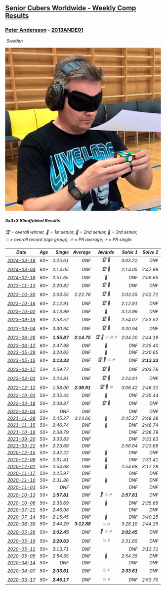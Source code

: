 <style>table {white-space: nowrap;}</style>
<link rel="stylesheet" type="text/css" href="/scw-comp/css/flags.css" />

## [Senior Cubers Worldwide - Weekly Comp Results](/scw-comp/results/)
### [Peter Andersson](README.md) - [2013ANDE01](https://www.worldcubeassociation.org/persons/2013ANDE01?event=333bf)

<i class="flag flag-SE" />&nbsp;Sweden

![Peter Andersson](1485629308.png)

#### 3x3x3 Blindfolded Results

<span style="white-space: nowrap;">🏆 = overall winner</span>, <span style="white-space: nowrap;">🥇 = 1st senior</span>, <span style="white-space: nowrap;">🥈 = 2nd senior</span>, <span style="white-space: nowrap;">🥉 = 3rd senior</span>, <span style="white-space: nowrap;">💥 = overall record (age group)</span>, <span style="white-space: nowrap;">🔥 = PR average</span>, <span style="white-space: nowrap;">⚡ = PR single</span>.

| Date | Age | Single | Average | Awards | Solve 1 | Solve 2 | Solve 3 | Video |
| :--: | :--: | --: | --: | :--: | --: | --: | --: | :-- |
| [2024-03-18](../../results/2024-03-18/333bf.md) | 60+ | 2:25.61 | DNF | 🏆 🥇 | 3:03.22 | DNF | 2:25.61 | [Desktop](https://www.facebook.com/events/1325086664835212/permalink/1326312514712627) / [Mobile](https://m.facebook.com/events/1325086664835212?view=permalink&id=1326312514712627) |
| [2024-03-04](../../results/2024-03-04/333bf.md) | 60+ | 2:14.05 | DNF | 🏆 🥇 | 2:14.05 | 2:47.88 | DNF | [Desktop](https://www.facebook.com/events/7047318028712556/permalink/7099654536812238) / [Mobile](https://m.facebook.com/events/7047318028712556?view=permalink&id=7099654536812238) |
| [2024-02-19](../../results/2024-02-19/333bf.md) | 60+ | 2:51.65 | DNF | 🥈 | DNF | 2:59.65 | 2:51.65 | [Desktop](https://www.facebook.com/events/737259708472058/permalink/739614288236600) / [Mobile](https://m.facebook.com/events/737259708472058?view=permalink&id=739614288236600) |
| [2023-11-13](../../results/2023-11-13/333bf.md) | 60+ | 2:20.82 | DNF | 🏆 🥇 | DNF | DNF | 2:20.82 | [Desktop](https://www.facebook.com/events/359802903179092/permalink/361650189661030) / [Mobile](https://m.facebook.com/events/359802903179092?view=permalink&id=361650189661030) |
| [2023-10-30](../../results/2023-10-30/333bf.md) | 60+ | 2:03.55 | 2:22.76 | 🏆 🥇 | 2:03.55 | 2:52.71 | 2:12.01 | [Desktop](https://www.facebook.com/events/1030519728373871/permalink/1033406374751873) / [Mobile](https://m.facebook.com/events/1030519728373871?view=permalink&id=1033406374751873) |
| [2023-10-16](../../results/2023-10-16/333bf.md) | 60+ | 2:12.91 | DNF | 🏆 🥇 | 2:12.91 | DNF | 2:52.84 | [Desktop](https://www.facebook.com/events/637374055147584/permalink/638199278398395) / [Mobile](https://m.facebook.com/events/637374055147584?view=permalink&id=638199278398395) |
| [2023-10-02](../../results/2023-10-02/333bf.md) | 60+ | 3:13.99 | DNF | 🥈 | 3:13.99 | DNF | DNF | [Desktop](https://www.facebook.com/events/838872687904576/permalink/844121424046369) / [Mobile](https://m.facebook.com/events/838872687904576?view=permalink&id=844121424046369) |
| [2023-09-18](../../results/2023-09-18/333bf.md) | 60+ | 2:53.52 | DNF | 🏆 🥇 | 2:54.07 | 2:53.52 | DNF | [Desktop](https://www.facebook.com/events/268121109391896/permalink/275777855292888) / [Mobile](https://m.facebook.com/events/268121109391896?view=permalink&id=275777855292888) |
| [2023-09-04](../../results/2023-09-04/333bf.md) | 60+ | 3:30.94 | DNF | 🏆 🥇 | 3:30.94 | DNF | DNF | [Desktop](https://www.facebook.com/events/629375342596936/permalink/632781182256352) / [Mobile](https://m.facebook.com/events/629375342596936?view=permalink&id=632781182256352) |
| [2023-06-26](../../results/2023-06-26/333bf.md) | 60+ | **1:55.87** | **2:14.75** | 🏆 🥇 💥 🔥 ⚡ | 2:04.20 | 2:44.19 | **1:55.87** | [Desktop](https://www.facebook.com/events/1347875969094200/permalink/1350116248870172) / [Mobile](https://m.facebook.com/events/1347875969094200?view=permalink&id=1350116248870172) |
| [2023-06-12](../../results/2023-06-12/333bf.md) | 60+ | 2:47.98 | DNF | 🥇 | DNF | 3:25.40 | 2:47.98 | [Desktop](https://www.facebook.com/events/1215614055818994/permalink/1217513038962429) / [Mobile](https://m.facebook.com/events/1215614055818994?view=permalink&id=1217513038962429) |
| [2023-05-29](../../results/2023-05-29/333bf.md) | 60+ | 3:20.65 | DNF | 🥈 | DNF | 3:20.65 | DNF | [Desktop](https://www.facebook.com/events/1006326390733395/permalink/1008327693866598) / [Mobile](https://m.facebook.com/events/1006326390733395?view=permalink&id=1008327693866598) |
| [2023-05-15](../../results/2023-05-15/333bf.md) | 60+ | **2:13.33** | DNF | 🏆 🥇 💥 ⚡ | DNF | **2:13.33** | 2:40.38 | [Desktop](https://www.facebook.com/events/179341611736618/permalink/182220211448758) / [Mobile](https://m.facebook.com/events/179341611736618?view=permalink&id=182220211448758) |
| [2023-04-17](../../results/2023-04-17/333bf.md) | 50+ | 2:59.77 | DNF | 🏆 🥇 | DNF | 3:03.76 | 2:59.77 | [Desktop](https://www.facebook.com/events/2430055143829888/permalink/2433144606854275) / [Mobile](https://m.facebook.com/events/2430055143829888?view=permalink&id=2433144606854275) |
| [2023-04-03](../../results/2023-04-03/333bf.md) | 50+ | 2:24.81 | DNF | 🏆 🥇 | 2:24.81 | DNF | DNF | [Desktop](https://www.facebook.com/events/6012958745461099/permalink/6049264905163816) / [Mobile](https://m.facebook.com/events/6012958745461099?view=permalink&id=6049264905163816) |
| [2022-12-12](../../results/2022-12-12/333bf.md) | 50+ | 1:58.00 | **2:36.91** | 🏆 🥇 🔥 | 3:06.42 | 2:46.31 | 1:58.00 | [Desktop](https://www.facebook.com/events/872606603911817/permalink/875026150336529) / [Mobile](https://m.facebook.com/events/872606603911817?view=permalink&id=875026150336529) |
| [2022-10-03](../../results/2022-10-03/333bf.md) | 50+ | 2:35.44 | DNF | 🥈 | DNF | 2:35.44 | DNF | [Desktop](https://www.facebook.com/events/470841368325055/permalink/478268987582293) / [Mobile](https://m.facebook.com/events/470841368325055?view=permalink&id=478268987582293) |
| [2022-04-18](../../results/2022-04-18/333bf.md) | 50+ | 2:38.87 | DNF | 🏆 🥇 | DNF | DNF | 2:38.87 | [Desktop](https://www.facebook.com/events/564968054789422/permalink/565916048027956) / [Mobile](https://m.facebook.com/events/564968054789422?view=permalink&id=565916048027956) |
| [2022-04-04](../../results/2022-04-04/333bf.md) | 50+ | DNF | DNF |  | DNF | DNF | DNF | [Desktop](https://www.facebook.com/events/511415497292445/permalink/517225593378102) / [Mobile](https://m.facebook.com/events/511415497292445?view=permalink&id=517225593378102) |
| [2021-11-29](../../results/2021-11-29/333bf.md) | 50+ | 2:45.27 | 3:14.66 | 🥈 | 2:45.27 | 3:48.38 | 3:10.34 | [Desktop](https://www.facebook.com/events/413306813768770/permalink/418128443286607) / [Mobile](https://m.facebook.com/events/413306813768770?view=permalink&id=418128443286607) |
| [2021-11-15](../../results/2021-11-15/333bf.md) | 50+ | 2:46.74 | DNF | 🥉 | DNF | 2:46.74 | DNF | [Desktop](https://www.facebook.com/events/686381828925322/permalink/689588665271305) / [Mobile](https://m.facebook.com/events/686381828925322?view=permalink&id=689588665271305) |
| [2021-10-18](../../results/2021-10-18/333bf.md) | 50+ | 2:38.79 | DNF |  | DNF | 2:38.79 | DNF | [Desktop](https://www.facebook.com/events/307788960729409/permalink/311423070365998) / [Mobile](https://m.facebook.com/events/307788960729409?view=permalink&id=311423070365998) |
| [2021-09-20](../../results/2021-09-20/333bf.md) | 50+ | 3:33.83 | DNF |  | DNF | 3:33.83 | DNF | [Desktop](https://www.facebook.com/events/161657459452919/permalink/168977478720917) / [Mobile](https://m.facebook.com/events/161657459452919?view=permalink&id=168977478720917) |
| [2021-03-22](../../results/2021-03-22/333bf.md) | 50+ | 2:23.69 | DNF |  | 2:56.64 | 2:23.69 | DNF | [Desktop](https://www.facebook.com/events/351132469547749/permalink/351452462849083) / [Mobile](https://m.facebook.com/events/351132469547749?view=permalink&id=351452462849083) |
| [2020-12-15](../../results/2020-12-15/333bf.md) | 50+ | 2:42.22 | DNF | 🥉 | DNF | DNF | 2:42.22 | [Desktop](https://www.facebook.com/events/732335260998911/permalink/735808980651539) / [Mobile](https://m.facebook.com/events/732335260998911?view=permalink&id=735808980651539) |
| [2020-12-08](../../results/2020-12-08/333bf.md) | 50+ | 2:31.41 | DNF | 🥈 | DNF | 2:31.41 | DNF | [Desktop](https://www.facebook.com/events/672444916797296/permalink/672999773408477) / [Mobile](https://m.facebook.com/events/672444916797296?view=permalink&id=672999773408477) |
| [2020-12-01](../../results/2020-12-01/333bf.md) | 50+ | 2:54.68 | DNF | 🥈 | 2:54.68 | 3:17.29 | DNF | [Desktop](https://www.facebook.com/events/200499568213598/permalink/201197981477090) / [Mobile](https://m.facebook.com/events/200499568213598?view=permalink&id=201197981477090) |
| [2020-11-17](../../results/2020-11-17/333bf.md) | 50+ | 2:25.97 | DNF |  | DNF | DNF | 2:25.97 | [Desktop](https://www.facebook.com/events/475710776737006/permalink/477153619926055) / [Mobile](https://m.facebook.com/events/475710776737006?view=permalink&id=477153619926055) |
| [2020-11-10](../../results/2020-11-10/333bf.md) | 50+ | 2:31.86 | DNF | 🥉 | DNF | DNF | 2:31.86 | [Desktop](https://www.facebook.com/events/971009923382676/permalink/971738499976485) / [Mobile](https://m.facebook.com/events/971009923382676?view=permalink&id=971738499976485) |
| [2020-11-03](../../results/2020-11-03/333bf.md) | 50+ | DNF | DNF |  | DNF | DNF | DNF | [Desktop](https://www.facebook.com/events/2761297674142255/permalink/2762780757327280) / [Mobile](https://m.facebook.com/events/2761297674142255?view=permalink&id=2762780757327280) |
| [2020-10-13](../../results/2020-10-13/333bf.md) | 50+ | **1:57.81** | DNF | 🥉 💥 ⚡ | **1:57.81** | DNF | 3:15.97 | [Desktop](https://www.facebook.com/events/773544990104744/permalink/775660216559888) / [Mobile](https://m.facebook.com/events/773544990104744?view=permalink&id=775660216559888) |
| [2020-10-06](../../results/2020-10-06/333bf.md) | 50+ | 2:35.69 | DNF | 🥇 | DNF | 2:35.69 | 2:43.31 | [Desktop](https://www.facebook.com/events/1046370112467687/permalink/1048355432269155) / [Mobile](https://m.facebook.com/events/1046370112467687?view=permalink&id=1048355432269155) |
| [2020-07-21](../../results/2020-07-21/333bf.md) | 50+ | 2:43.98 | DNF |  | DNF | DNF | 2:43.98 | [Desktop](https://www.facebook.com/events/2616944261905493/permalink/2621913938075192) / [Mobile](https://m.facebook.com/events/2616944261905493?view=permalink&id=2621913938075192) |
| [2020-07-14](../../results/2020-07-14/333bf.md) | 50+ | 2:15.45 | DNF | 🥈 | DNF | 3:40.25 | 2:15.45 | [Desktop](https://www.facebook.com/events/2796452740585923/permalink/2797842793780251) / [Mobile](https://m.facebook.com/events/2796452740585923?view=permalink&id=2797842793780251) |
| [2020-06-30](../../results/2020-06-30/333bf.md) | 50+ | 2:44.29 | **3:12.88** | 💥 🔥 | 3:28.19 | 2:44.29 | 3:26.17 | [Desktop](https://www.facebook.com/events/348465022802357/permalink/349204916061701) / [Mobile](https://m.facebook.com/events/348465022802357?view=permalink&id=349204916061701) |
| [2020-05-26](../../results/2020-05-26/333bf.md) | 50+ | **2:02.45** | DNF | 🥈 💥 ⚡ | **2:02.45** | DNF | DNF | [Desktop](https://www.facebook.com/events/1531820936993798/permalink/1533584773484081) / [Mobile](https://m.facebook.com/events/1531820936993798?view=permalink&id=1533584773484081) |
| [2020-05-19](../../results/2020-05-19/333bf.md) | 50+ | **2:29.63** | DNF | 💥 ⚡ | 2:31.65 | DNF | **2:29.63** | [Desktop](https://www.facebook.com/events/2608037409484307/permalink/2612070462414335) / [Mobile](https://m.facebook.com/events/2608037409484307?view=permalink&id=2612070462414335) |
| [2020-05-12](../../results/2020-05-12/333bf.md) | 50+ | 3:13.71 | DNF |  | DNF | 3:13.71 | DNF | [Desktop](https://www.facebook.com/events/367340484222677/permalink/370714047218654) / [Mobile](https://m.facebook.com/events/367340484222677?view=permalink&id=370714047218654) |
| [2020-05-05](../../results/2020-05-05/333bf.md) | 50+ | 2:54.35 | DNF | 🥉 | 2:54.35 | DNF | DNF | [Desktop](https://www.facebook.com/events/2624652641189887/permalink/2628335504154934) / [Mobile](https://m.facebook.com/events/2624652641189887?view=permalink&id=2628335504154934) |
| [2020-04-14](../../results/2020-04-14/333bf.md) | 50+ | DNF | DNF |  | DNF | DNF | DNF | |
| [2020-04-07](../../results/2020-04-07/333bf.md) | 50+ | **2:33.61** | DNF | 💥 ⚡ | **2:33.61** | DNF | DNF | [Desktop](https://www.facebook.com/events/258196271885699/permalink/258475051857821) / [Mobile](https://m.facebook.com/events/258196271885699?view=permalink&id=258475051857821) |
| [2020-03-17](../../results/2020-03-17/333bf.md) | 50+ | **2:45.17** | DNF | 💥 ⚡ | DNF | 2:53.70 | **2:45.17** | [Desktop](https://www.facebook.com/events/616010612582835/permalink/617557405761489) / [Mobile](https://m.facebook.com/events/616010612582835?view=permalink&id=617557405761489) |


<!-- Global site tag (gtag.js) - Google Analytics -->
<script async src="https://www.googletagmanager.com/gtag/js?id=UA-86348435-3"></script>
<script>window.dataLayer = window.dataLayer || []; function gtag() {dataLayer.push(arguments);} gtag('js', new Date()); gtag('config', 'UA-86348435-3');</script>
